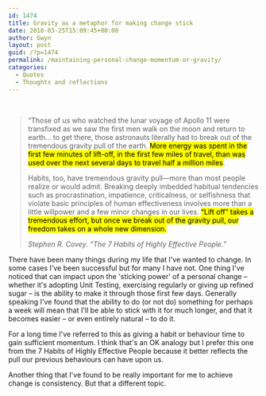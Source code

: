 ```yaml
---
id: 1474
title: Gravity as a metaphor for making change stick
date: 2018-03-25T15:09:45+00:00
author: Gwyn
layout: post
guid: /?p=1474
permalink: /maintaining-personal-change-momentum-or-gravity/
categories:
  - Quotes
  - Thoughts and reflections
---
```

&nbsp;

> “Those of us who watched the lunar voyage of Apollo 11 were transfixed as we saw the first men walk on the moon and return to earth&#8230; to get there, those astronauts literally had to break out of the tremendous gravity pull of the earth. <mark>More energy was spent in the first few minutes of lift-off, in the first few miles of travel, than was used over the next several days to travel half a million miles</mark>.
> 
> Habits, too, have tremendous gravity pull—more than most people realize or would admit. Breaking deeply imbedded habitual tendencies such as procrastination, impatience, criticalness, or selfishness that violate basic principles of human effectiveness involves more than a little willpower and a few minor changes in our lives. <mark>“Lift off” takes a tremendous effort, but once we break out of the gravity pull, our freedom takes on a whole new dimension.</mark>
> 
> <cite>Stephen R. Covey. “The 7 Habits of Highly Effective People.”</cite>

There have been many things during my life that I've wanted to change. In some cases I've been successful but for many I have not. One thing I've noticed that can impact upon the 'sticking power' of a personal change &#8211; whether it's adopting Unit Testing, exercising regularly or giving up refined sugar &#8211; is the ability to make it through those first few days. Generally speaking I've found that the ability to do (or not do) something for perhaps a week will mean that I'll be able to stick with it for much longer, and that it becomes easier &#8211; or even entirely natural &#8211; to do it.

For a long time I've referred to this as giving a habit or behaviour time to gain sufficient momentum. I think that's an OK analogy but I prefer this one from the 7 Habits of Highly Effective People because it better reflects the pull our previous behaviours can have upon us.

Another thing that I've found to be really important for me to achieve change is consistency. But that a different topic.